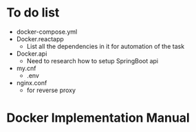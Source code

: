 # To do list 
- docker-compose.yml
- Docker.reactapp 
	- List all the dependencies in it for automation of the task 
- Docker.api
	- Need to research how to setup SpringBoot api
- my.cnf 
	- .env
- nginx.conf 
	- for reverse proxy 

# Docker Implementation Manual 



